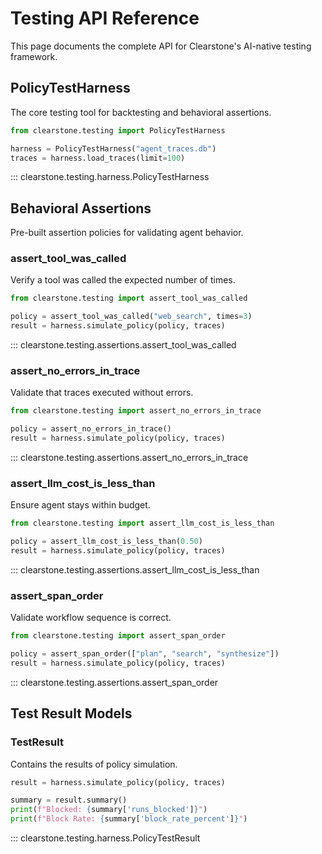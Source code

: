 # Testing API Reference

This page documents the complete API for Clearstone's AI-native testing framework.

## PolicyTestHarness

The core testing tool for backtesting and behavioral assertions.

```python
from clearstone.testing import PolicyTestHarness

harness = PolicyTestHarness("agent_traces.db")
traces = harness.load_traces(limit=100)
```

::: clearstone.testing.harness.PolicyTestHarness

## Behavioral Assertions

Pre-built assertion policies for validating agent behavior.

### assert_tool_was_called

Verify a tool was called the expected number of times.

```python
from clearstone.testing import assert_tool_was_called

policy = assert_tool_was_called("web_search", times=3)
result = harness.simulate_policy(policy, traces)
```

::: clearstone.testing.assertions.assert_tool_was_called

### assert_no_errors_in_trace

Validate that traces executed without errors.

```python
from clearstone.testing import assert_no_errors_in_trace

policy = assert_no_errors_in_trace()
result = harness.simulate_policy(policy, traces)
```

::: clearstone.testing.assertions.assert_no_errors_in_trace

### assert_llm_cost_is_less_than

Ensure agent stays within budget.

```python
from clearstone.testing import assert_llm_cost_is_less_than

policy = assert_llm_cost_is_less_than(0.50)
result = harness.simulate_policy(policy, traces)
```

::: clearstone.testing.assertions.assert_llm_cost_is_less_than

### assert_span_order

Validate workflow sequence is correct.

```python
from clearstone.testing import assert_span_order

policy = assert_span_order(["plan", "search", "synthesize"])
result = harness.simulate_policy(policy, traces)
```

::: clearstone.testing.assertions.assert_span_order

## Test Result Models

### TestResult

Contains the results of policy simulation.

```python
result = harness.simulate_policy(policy, traces)

summary = result.summary()
print(f"Blocked: {summary['runs_blocked']}")
print(f"Block Rate: {summary['block_rate_percent']}")
```

::: clearstone.testing.harness.PolicyTestResult

